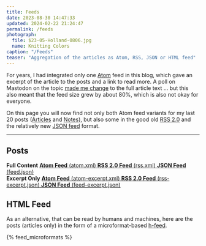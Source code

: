 ```yaml
---
title: Feeds
date: 2023-08-30 14:47:33
updated: 2024-02-22 21:24:47
permalink: /feeds
photograph:
  file: $23-05-Holland-0806.jpg
  name: Knitting Colors
caption: "/Feeds"
teaser: "Aggregation of the articles as Atom, RSS, JSON or HTML feed"
---
```


For years, I had integrated only one [Atom](https://en.wikipedia.org/wiki/Atom_(web_standard)) feed in this blog, which gave an excerpt of the article to the posts and a link to read more. A poll on Mastodon on the topic [made me change](/notes/2023/feed-full-length-article/) to the full article text ... but this also meant that the feed size grew by about 80%, which is also not okay for everyone.

On this page you will now find not only both Atom feed variants for my last 20 posts ([Articles](/archives) and [Notes](notes)), but also some in the good old [RSS 2.0](https://en.wikipedia.org/wiki/RSS) and the relatively new [JSON feed](https://en.wikipedia.org/wiki/JSON_Feed) format.

---

<section class="feeds">

## Posts

<div class="feed-group">
  <strong>Full Content</strong>
  <!-- TODO: Tag Plugins are not working here: see https://github.com/hexojs/hexo/issues/4713
  {% feed_link "feed-posts-atom-full", "atom" %}
  {% feed_link "feed-posts-rss-full", "rss" %}
  {% feed_link "feed-posts-json-full", "json" %}
  -->
  <a href="/atom.xml" class="atom site-default">
    <span><strong>Atom Feed</strong> (atom.xml)</span>
  </a>
  <a href="/rss.xml" class="rss">
    <span><strong>RSS 2.0 Feed</strong> (rss.xml)</span>
  </a>
  <a href="/feed.json" class="json">
    <span><strong>JSON Feed</strong> (feed.json)</span>
  </a>
</div>

<div class="feed-group">
  <strong>Excerpt Only</strong>
  <!-- TODO: Tag Plugins are not working here: see https://github.com/hexojs/hexo/issues/4713
  {% feed_link "feed-posts-atom-excerpt", "atom" %}
  {% feed_link "feed-posts-rss-excerpt", "rss" %}
  {% feed_link "feed-posts-json-excerpt", "json" %} -->

  <a href="/atom-excerpt.xml" class="atom">
    <span><strong>Atom Feed</strong> (atom-excerpt.xml)</span>
  </a>
  <a href="/rss-excerpt.xml" class="rss">
    <span><strong>RSS 2.0 Feed</strong> (rss-excerpt.json)</span>
  </a>
  <a href="/feed-excerpt.json" class="json">
    <span><strong>JSON Feed</strong> (feed-excerpt.json)</span>
  </a>
</div>

</section>

<section class="mf2feed">

  ## HTML Feed

  As an alternative, that can be read by humans and machines, here are the posts (articles only) in the form of a microformat-based [h-feed](https://microformats.org/wiki/h-feed).

  <!-- TODO: Tag Plugins are not working here: see https://github.com/hexojs/hexo/issues/4713 ... Workaround: placeholder replacement in generator-dynamic-feeds.js
   -->
   {% feed_microformats %}
  
</section>